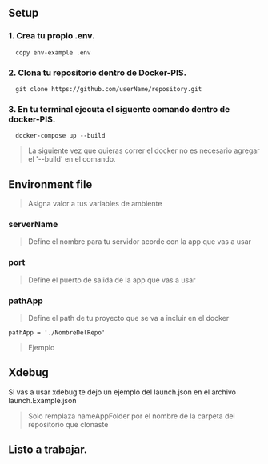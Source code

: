 ## Setup

### 1. Crea tu propio .env.
```
  copy env-example .env
```

### 2. Clona tu repositorio dentro de Docker-PIS.
```
  git clone https://github.com/userName/repository.git
```

### 3. En tu terminal ejecuta el siguente comando dentro de docker-PIS.
```
  docker-compose up --build
```
> La siguiente vez que quieras correr el docker no es necesario agregar el '--build' en el comando.



## Environment file
> Asigna valor a tus variables de ambiente

### serverName
> Define el nombre para tu servidor acorde con la app que vas a usar

### port
> Define el puerto de salida de la app que vas a usar

### pathApp
> Define el path de tu proyecto que se va a incluir en el docker
```env
pathApp = './NombreDelRepo'
```
>Ejemplo


## Xdebug
Si vas a usar xdebug te dejo un ejemplo del launch.json en el archivo launch.Example.json
> Solo remplaza nameAppFolder por el nombre de la carpeta del repositorio que clonaste 

## Listo a trabajar.



